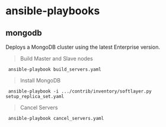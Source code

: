 # ansible-playbooks

## mongodb
Deploys a MongoDB cluster using the latest Enterprise version.

> Build Master and Slave nodes
```
 ansible-playbook build_servers.yaml
```

> Install MongoDB
```
 ansible-playbook -i .../contrib/inventory/softlayer.py setup_replica_set.yaml
```

> Cancel Servers
```
 ansible-playbook cancel_servers.yaml
```
